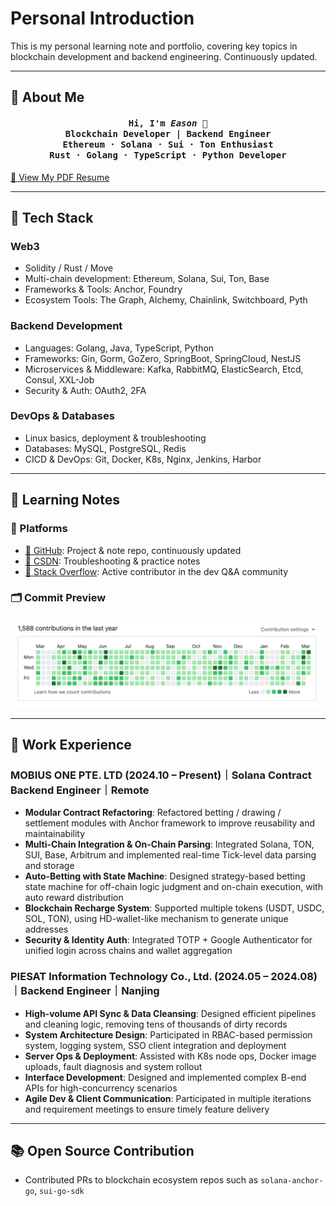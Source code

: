 

# Personal Introduction

This is my personal learning note and portfolio, covering key topics in blockchain development and backend engineering. Continuously updated.

---

## 📌 About Me

<h4 align="center">
  <strong>
    <samp>
      Hi, I'm <em>Eason</em> 👋<br/>
      Blockchain Developer | Backend Engineer<br/>
      Ethereum · Solana · Sui · Ton Enthusiast<br/>
      Rust · Golang · TypeScript · Python Developer
    </samp>
  </strong>
</h4>

[📄 View My PDF Resume](/Eason-BlockchainResume.pdf)

---

## 🚀 Tech Stack

### Web3
- Solidity / Rust / Move  
- Multi-chain development: Ethereum, Solana, Sui, Ton, Base  
- Frameworks & Tools: Anchor, Foundry  
- Ecosystem Tools: The Graph, Alchemy, Chainlink, Switchboard, Pyth

### Backend Development
- Languages: Golang, Java, TypeScript, Python  
- Frameworks: Gin, Gorm, GoZero, SpringBoot, SpringCloud, NestJS  
- Microservices & Middleware: Kafka, RabbitMQ, ElasticSearch, Etcd, Consul, XXL-Job  
- Security & Auth: OAuth2, 2FA

### DevOps & Databases
- Linux basics, deployment & troubleshooting  
- Databases: MySQL, PostgreSQL, Redis  
- CICD & DevOps: Git, Docker, K8s, Nginx, Jenkins, Harbor

---

## 🧠 Learning Notes

### 🔗 Platforms
- [📘 GitHub](https://github.com/congmucc/note): Project & note repo, continuously updated  
- [📘 CSDN](https://blog.csdn.net/m0_73419038?type=blog): Troubleshooting & practice notes  
- [📘 Stack Overflow](https://stackoverflow.com/users/23485085/congmu): Active contributor in the dev Q&A community

### 🗂 Commit Preview
![GitHub Commit Preview](../../assets/github.png)

---

## 💼 Work Experience

### MOBIUS ONE PTE. LTD (2024.10 – Present)｜Solana Contract Backend Engineer｜Remote

- **Modular Contract Refactoring**: Refactored betting / drawing / settlement modules with Anchor framework to improve reusability and maintainability  
- **Multi-Chain Integration & On-Chain Parsing**: Integrated Solana, TON, SUI, Base, Arbitrum and implemented real-time Tick-level data parsing and storage  
- **Auto-Betting with State Machine**: Designed strategy-based betting state machine for off-chain logic judgment and on-chain execution, with auto reward distribution  
- **Blockchain Recharge System**: Supported multiple tokens (USDT, USDC, SOL, TON), using HD-wallet-like mechanism to generate unique addresses  
- **Security & Identity Auth**: Integrated TOTP + Google Authenticator for unified login across chains and wallet aggregation

### PIESAT Information Technology Co., Ltd. (2024.05 – 2024.08)｜Backend Engineer｜Nanjing

- **High-volume API Sync & Data Cleansing**: Designed efficient pipelines and cleaning logic, removing tens of thousands of dirty records  
- **System Architecture Design**: Participated in RBAC-based permission system, logging system, SSO client integration and deployment  
- **Server Ops & Deployment**: Assisted with K8s node ops, Docker image uploads, fault diagnosis and system rollout  
- **Interface Development**: Designed and implemented complex B-end APIs for high-concurrency scenarios  
- **Agile Dev & Client Communication**: Participated in multiple iterations and requirement meetings to ensure timely feature delivery

---

## 📚 Open Source Contribution

- Contributed PRs to blockchain ecosystem repos such as `solana-anchor-go`, `sui-go-sdk`

